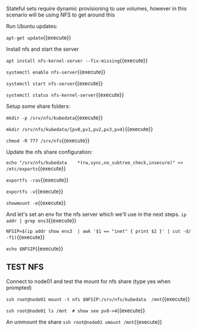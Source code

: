 Stateful sets require dynamic provisioning to use volumes,  however in this scenario will be using NFS to get around this


Run Ubuntu updates:

`apt-get update`{{execute}}

Install nfs and start the server

`apt install nfs-kernel-server --fix-missing`{{execute}}

`systemctl enable nfs-server`{{execute}}

`systemctl start nfs-server`{{execute}}

`systemctl status nfs-kernel-server`{{execute}} 


Setup some share folders:

`mkdir -p /srv/nfs/kubedata`{{execute}}

`mkdir /srv/nfs/kubedata/{pv0,pv1,pv2,pv3,pv4}`{{execute}}

`chmod -R 777 /srv/nfs`{{execute}}

Update the nfs share configuration:

`echo "/srv/nfs/kubedata    *(rw,sync,no_subtree_check,insecure)" >> /etc/exports`{{execute}}


`exportfs -rav`{{execute}}

`exportfs -v`{{execute}}

`showmount -e`{{execute}}


And let's set an env for the nfs server which we'll use in the next steps.
`ip addr | grep ens3`{{execute}}

`NFSIP=$(ip addr show ens3  | awk '$1 == "inet" { print $2 }' | cut -d/ -f1)`{{execute}}

`echo $NFSIP`{{execute}}

## TEST NFS 
Connect to node01 and test the mount for nfs share (type yes when prompted)

`ssh root@node01 mount -t nfs $NFSIP:/srv/nfs/kubedata  /mnt`{{execute}}

`ssh root@node01 ls /mnt  # show see pv0->4`{{execute}}

An ummount the share
`ssh root@node01 umount /mnt`{{execute}}